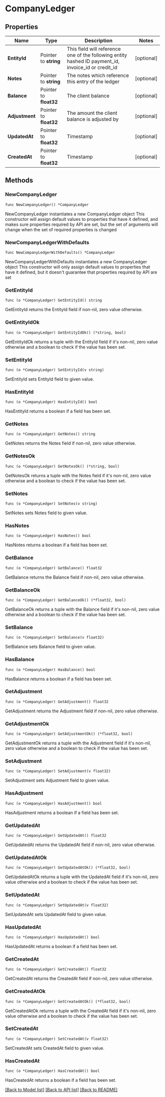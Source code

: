 # CompanyLedger

## Properties

Name | Type | Description | Notes
------------ | ------------- | ------------- | -------------
**EntityId** | Pointer to **string** | This field will reference one of the following entity hashed ID payment_id, invoice_id or credit_id | [optional] 
**Notes** | Pointer to **string** | The notes which reference this entry of the ledger | [optional] 
**Balance** | Pointer to **float32** | The client balance | [optional] 
**Adjustment** | Pointer to **float32** | The amount the client balance is adjusted by | [optional] 
**UpdatedAt** | Pointer to **float32** | Timestamp | [optional] 
**CreatedAt** | Pointer to **float32** | Timestamp | [optional] 

## Methods

### NewCompanyLedger

`func NewCompanyLedger() *CompanyLedger`

NewCompanyLedger instantiates a new CompanyLedger object
This constructor will assign default values to properties that have it defined,
and makes sure properties required by API are set, but the set of arguments
will change when the set of required properties is changed

### NewCompanyLedgerWithDefaults

`func NewCompanyLedgerWithDefaults() *CompanyLedger`

NewCompanyLedgerWithDefaults instantiates a new CompanyLedger object
This constructor will only assign default values to properties that have it defined,
but it doesn't guarantee that properties required by API are set

### GetEntityId

`func (o *CompanyLedger) GetEntityId() string`

GetEntityId returns the EntityId field if non-nil, zero value otherwise.

### GetEntityIdOk

`func (o *CompanyLedger) GetEntityIdOk() (*string, bool)`

GetEntityIdOk returns a tuple with the EntityId field if it's non-nil, zero value otherwise
and a boolean to check if the value has been set.

### SetEntityId

`func (o *CompanyLedger) SetEntityId(v string)`

SetEntityId sets EntityId field to given value.

### HasEntityId

`func (o *CompanyLedger) HasEntityId() bool`

HasEntityId returns a boolean if a field has been set.

### GetNotes

`func (o *CompanyLedger) GetNotes() string`

GetNotes returns the Notes field if non-nil, zero value otherwise.

### GetNotesOk

`func (o *CompanyLedger) GetNotesOk() (*string, bool)`

GetNotesOk returns a tuple with the Notes field if it's non-nil, zero value otherwise
and a boolean to check if the value has been set.

### SetNotes

`func (o *CompanyLedger) SetNotes(v string)`

SetNotes sets Notes field to given value.

### HasNotes

`func (o *CompanyLedger) HasNotes() bool`

HasNotes returns a boolean if a field has been set.

### GetBalance

`func (o *CompanyLedger) GetBalance() float32`

GetBalance returns the Balance field if non-nil, zero value otherwise.

### GetBalanceOk

`func (o *CompanyLedger) GetBalanceOk() (*float32, bool)`

GetBalanceOk returns a tuple with the Balance field if it's non-nil, zero value otherwise
and a boolean to check if the value has been set.

### SetBalance

`func (o *CompanyLedger) SetBalance(v float32)`

SetBalance sets Balance field to given value.

### HasBalance

`func (o *CompanyLedger) HasBalance() bool`

HasBalance returns a boolean if a field has been set.

### GetAdjustment

`func (o *CompanyLedger) GetAdjustment() float32`

GetAdjustment returns the Adjustment field if non-nil, zero value otherwise.

### GetAdjustmentOk

`func (o *CompanyLedger) GetAdjustmentOk() (*float32, bool)`

GetAdjustmentOk returns a tuple with the Adjustment field if it's non-nil, zero value otherwise
and a boolean to check if the value has been set.

### SetAdjustment

`func (o *CompanyLedger) SetAdjustment(v float32)`

SetAdjustment sets Adjustment field to given value.

### HasAdjustment

`func (o *CompanyLedger) HasAdjustment() bool`

HasAdjustment returns a boolean if a field has been set.

### GetUpdatedAt

`func (o *CompanyLedger) GetUpdatedAt() float32`

GetUpdatedAt returns the UpdatedAt field if non-nil, zero value otherwise.

### GetUpdatedAtOk

`func (o *CompanyLedger) GetUpdatedAtOk() (*float32, bool)`

GetUpdatedAtOk returns a tuple with the UpdatedAt field if it's non-nil, zero value otherwise
and a boolean to check if the value has been set.

### SetUpdatedAt

`func (o *CompanyLedger) SetUpdatedAt(v float32)`

SetUpdatedAt sets UpdatedAt field to given value.

### HasUpdatedAt

`func (o *CompanyLedger) HasUpdatedAt() bool`

HasUpdatedAt returns a boolean if a field has been set.

### GetCreatedAt

`func (o *CompanyLedger) GetCreatedAt() float32`

GetCreatedAt returns the CreatedAt field if non-nil, zero value otherwise.

### GetCreatedAtOk

`func (o *CompanyLedger) GetCreatedAtOk() (*float32, bool)`

GetCreatedAtOk returns a tuple with the CreatedAt field if it's non-nil, zero value otherwise
and a boolean to check if the value has been set.

### SetCreatedAt

`func (o *CompanyLedger) SetCreatedAt(v float32)`

SetCreatedAt sets CreatedAt field to given value.

### HasCreatedAt

`func (o *CompanyLedger) HasCreatedAt() bool`

HasCreatedAt returns a boolean if a field has been set.


[[Back to Model list]](../README.md#documentation-for-models) [[Back to API list]](../README.md#documentation-for-api-endpoints) [[Back to README]](../README.md)


